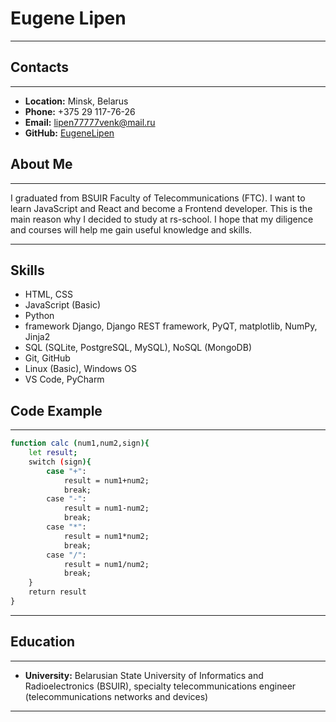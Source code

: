 # Eugene Lipen
***
## Contacts
***
- **Location:** Minsk, Belarus
- **Phone:** +375 29 117-76-26
- **Email:** lipen77777venk@mail.ru
- **GitHub:** [EugeneLipen](https://github.com/EugeneLipen)



## About Me

***

I graduated from BSUIR Faculty of Telecommunications (FTC). I want to learn JavaScript and React and become a Frontend developer. This is the main reason why I decided to study at rs-school. I hope that my diligence and courses will help me gain useful knowledge and skills.

---

## Skills
- HTML, CSS
- JavaScript (Basic)
- Python
- framework Django, Django REST framework, PyQT, matplotlib, NumPy, Jinja2
- SQL (SQLite, PostgreSQL, MySQL), NoSQL (MongoDB)
- Git, GitHub
- Linux (Basic), Windows OS
- VS Code, PyCharm



## Code Example

***

```sh
function calc (num1,num2,sign){
    let result;
    switch (sign){
        case "+":
            result = num1+num2;
            break;
        case "-":
            result = num1-num2;
            break;
        case "*":
            result = num1*num2;
            break;
        case "/":
            result = num1/num2;
            break;
    }
    return result
}
```
***
## Education
***
- **University:** Belarusian State University of Informatics and Radioelectronics (BSUIR), specialty telecommunications engineer (telecommunications networks and devices)

***
